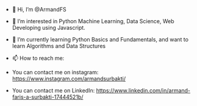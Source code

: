 - 👋 Hi, I’m @ArmandFS
- 👀 I’m interested in Python Machine Learning, Data Science, Web Developing using Javascript.
- 🌱 I’m currently learning Python Basics and Fundamentals, and want to learn Algorithms and Data Structures

- 📫 How to reach me:
- You can contact me on instagram: https://www.instagram.com/armandsurbakti/
- You can contact me on LinkedIn: https://www.linkedin.com/in/armand-faris-a-surbakti-17444521b/

<!---
ArmandFS/ArmandFS is a ✨ special ✨ repository because its `README.md` (this file) appears on your GitHub profile.
You can click the Preview link to take a look at your changes.
--->
